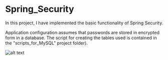 # Spring_Security

In this project, I have implemented the basic functionality of Spring Security.

Application configuration assumes that passwords are stored in encrypted form in a database. The script for creating the tables used is contained in the "scripts_for_MySQL" project folder).


![alt text](https://github.com/firsovroman/Spring_Security/raw/main/picters/12345.jpg)
